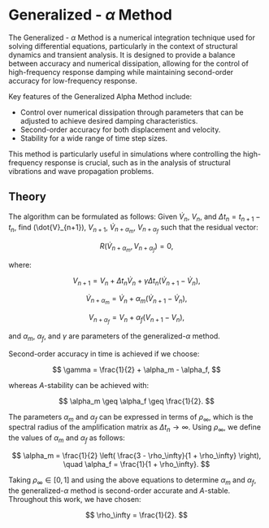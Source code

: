 # Generalized - $\alpha$ Method

The Generalized - $\alpha$ Method is a numerical integration technique used for solving differential equations, particularly in the context of structural dynamics and transient analysis. It is designed to provide a balance between accuracy and numerical dissipation, allowing for the control of high-frequency response damping while maintaining second-order accuracy for low-frequency response.

Key features of the Generalized Alpha Method include:
- Control over numerical dissipation through parameters that can be adjusted to achieve desired damping characteristics.
- Second-order accuracy for both displacement and velocity.
- Stability for a wide range of time step sizes.

This method is particularly useful in simulations where controlling the high-frequency response is crucial, such as in the analysis of structural vibrations and wave propagation problems.

## Theory

The algorithm can be formulated as follows: Given $\dot{V}_n$, $V_n$, and $\Delta t_n = t_{n+1} - t_n$, find \(\dot{V}_{n+1}\), $V_{n+1}$, $\dot{V}_{n+\alpha_m}$, $V_{n+\alpha_f}$ such that the residual vector:

$$
R(\dot{V}_{n+\alpha_m}, V_{n+\alpha_f}) = 0,
$$

where:

$$
V_{n+1} = V_n + \Delta t_n \dot{V}_n + \gamma \Delta t_n (\dot{V}_{n+1} - \dot{V}_n),
$$

$$
\dot{V}_{n+\alpha_m} = \dot{V}_n + \alpha_m (\dot{V}_{n+1} - \dot{V}_n),
$$

$$
V_{n+\alpha_f} = V_n + \alpha_f (V_{n+1} - V_n),
$$

and $\alpha_m$, $\alpha_f$, and $\gamma$ are parameters of the generalized-$\alpha$ method.

Second-order accuracy in time is achieved if we choose:

$$
\gamma = \frac{1}{2} + \alpha_m - \alpha_f,
$$

whereas $A$-stability can be achieved with:

$$
\alpha_m \geq \alpha_f \geq \frac{1}{2}.
$$

The parameters $\alpha_m$ and $\alpha_f$ can be expressed in terms of $\rho_\infty$, which is the spectral radius of the amplification matrix as $\Delta t_n \to \infty$. Using $\rho_\infty$, we define the values of $\alpha_m$ and $\alpha_f$ as follows:

$$
\alpha_m = \frac{1}{2} \left( \frac{3 - \rho_\infty}{1 + \rho_\infty} \right), \quad \alpha_f = \frac{1}{1 + \rho_\infty}.
$$

Taking $\rho_\infty \in [0,1]$ and using the above equations to determine $\alpha_m$ and $\alpha_f$, the generalized-$\alpha$ method is second-order accurate and $A$-stable. Throughout this work, we have chosen:

$$
\rho_\infty = \frac{1}{2}.
$$